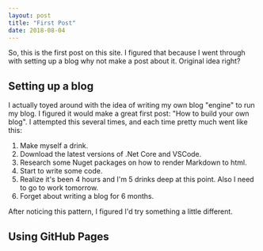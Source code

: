 ```yaml
---
layout: post
title: "First Post"
date: 2018-08-04
---
```

So, this is the first post on this site. I figured that because I went through with setting up a blog why not make a post about it. Original idea right?

Setting up a blog
-----------------
I actually toyed around with the idea of writing my own blog "engine" to run my blog. I figured it would make a great first post: "How to build your own blog". I attempted this several times, and each time pretty much went like this:
1. Make myself a drink.
2. Download the latest versions of .Net Core and VSCode.
3. Research some Nuget packages on how to render Markdown to html.
4. Start to write some code.
5. Realize it's been 4 hours and I'm 5 drinks deep at this point. Also I need to go to work tomorrow.
6. Forget about writing a blog for 6 months.

After noticing this pattern, I figured I'd try something a little different.

Using GitHub Pages
------------------
